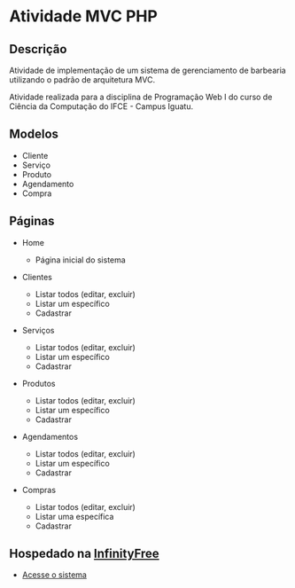 # Atividade MVC PHP

## Descrição
Atividade de implementação de um sistema de gerenciamento de barbearia utilizando o padrão de arquitetura MVC.

Atividade realizada para a disciplina de Programação Web I do curso de Ciência da Computação do IFCE - Campus Iguatu.

## Modelos
- Cliente
- Serviço
- Produto
- Agendamento
- Compra

## Páginas
- Home
    - Página inicial do sistema

- Clientes
    - Listar todos (editar, excluir)
    - Listar um específico
    - Cadastrar

- Serviços
    - Listar todos (editar, excluir)
    - Listar um específico
    - Cadastrar

- Produtos
    - Listar todos (editar, excluir)
    - Listar um específico
    - Cadastrar

- Agendamentos
    - Listar todos (editar, excluir)
    - Listar um específico
    - Cadastrar

- Compras
    - Listar todos (editar, excluir)
    - Listar uma específica
    - Cadastrar


## Hospedado na [InfinityFree](https://infinityfree.net/)
- [Acesse o sistema](https://sandenbergmelo.wuaze.com/)
